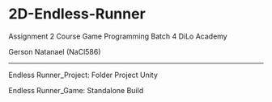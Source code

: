 # 2D-Endless-Runner
Assignment 2 Course Game Programming Batch 4 DiLo Academy

Gerson Natanael (NaCl586) 

------------------------
 
Endless Runner_Project: Folder Project Unity

Endless Runner_Game: Standalone Build
